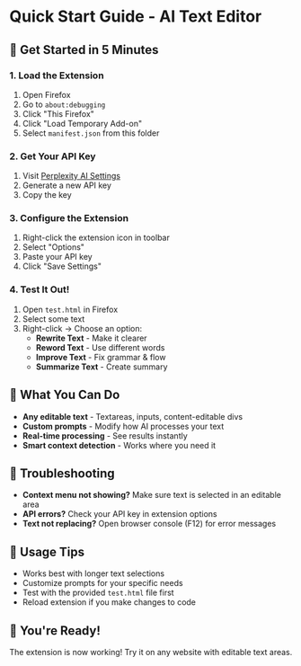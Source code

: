 # Quick Start Guide - AI Text Editor

## 🚀 Get Started in 5 Minutes

### 1. Load the Extension
1. Open Firefox
2. Go to `about:debugging`
3. Click "This Firefox"
4. Click "Load Temporary Add-on"
5. Select `manifest.json` from this folder

### 2. Get Your API Key
1. Visit [Perplexity AI Settings](https://www.perplexity.ai/settings/api)
2. Generate a new API key
3. Copy the key

### 3. Configure the Extension
1. Right-click the extension icon in toolbar
2. Select "Options"
3. Paste your API key
4. Click "Save Settings"

### 4. Test It Out!
1. Open `test.html` in Firefox
2. Select some text
3. Right-click → Choose an option:
   - **Rewrite Text** - Make it clearer
   - **Reword Text** - Use different words
   - **Improve Text** - Fix grammar & flow
   - **Summarize Text** - Create summary

## 🎯 What You Can Do

- **Any editable text** - Textareas, inputs, content-editable divs
- **Custom prompts** - Modify how AI processes your text
- **Real-time processing** - See results instantly
- **Smart context detection** - Works where you need it

## 🔧 Troubleshooting

- **Context menu not showing?** Make sure text is selected in an editable area
- **API errors?** Check your API key in extension options
- **Text not replacing?** Open browser console (F12) for error messages

## 📱 Usage Tips

- Works best with longer text selections
- Customize prompts for your specific needs
- Test with the provided `test.html` file first
- Reload extension if you make changes to code

## 🎉 You're Ready!

The extension is now working! Try it on any website with editable text areas.
